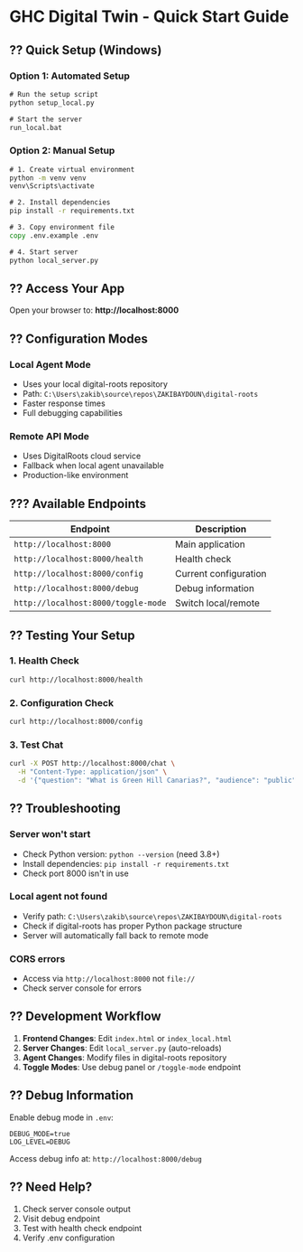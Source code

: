 # GHC Digital Twin - Quick Start Guide

## ?? Quick Setup (Windows)

### Option 1: Automated Setup
```cmd
# Run the setup script
python setup_local.py

# Start the server
run_local.bat
```

### Option 2: Manual Setup
```cmd
# 1. Create virtual environment
python -m venv venv
venv\Scripts\activate

# 2. Install dependencies
pip install -r requirements.txt

# 3. Copy environment file
copy .env.example .env

# 4. Start server
python local_server.py
```

## ?? Access Your App

Open your browser to: **http://localhost:8000**

## ?? Configuration Modes

### Local Agent Mode
- Uses your local digital-roots repository
- Path: `C:\Users\zakib\source\repos\ZAKIBAYDOUN\digital-roots`
- Faster response times
- Full debugging capabilities

### Remote API Mode  
- Uses DigitalRoots cloud service
- Fallback when local agent unavailable
- Production-like environment

## ??? Available Endpoints

| Endpoint | Description |
|----------|-------------|
| `http://localhost:8000` | Main application |
| `http://localhost:8000/health` | Health check |
| `http://localhost:8000/config` | Current configuration |
| `http://localhost:8000/debug` | Debug information |
| `http://localhost:8000/toggle-mode` | Switch local/remote |

## ?? Testing Your Setup

### 1. Health Check
```bash
curl http://localhost:8000/health
```

### 2. Configuration Check
```bash
curl http://localhost:8000/config
```

### 3. Test Chat
```bash
curl -X POST http://localhost:8000/chat \
  -H "Content-Type: application/json" \
  -d '{"question": "What is Green Hill Canarias?", "audience": "public"}'
```

## ?? Troubleshooting

### Server won't start
- Check Python version: `python --version` (need 3.8+)
- Install dependencies: `pip install -r requirements.txt`
- Check port 8000 isn't in use

### Local agent not found
- Verify path: `C:\Users\zakib\source\repos\ZAKIBAYDOUN\digital-roots`
- Check if digital-roots has proper Python package structure
- Server will automatically fall back to remote mode

### CORS errors
- Access via `http://localhost:8000` not `file://`
- Check server console for errors

## ?? Development Workflow

1. **Frontend Changes**: Edit `index.html` or `index_local.html`
2. **Server Changes**: Edit `local_server.py` (auto-reloads)
3. **Agent Changes**: Modify files in digital-roots repository
4. **Toggle Modes**: Use debug panel or `/toggle-mode` endpoint

## ?? Debug Information

Enable debug mode in `.env`:
```
DEBUG_MODE=true
LOG_LEVEL=DEBUG
```

Access debug info at: `http://localhost:8000/debug`

## ?? Need Help?

1. Check server console output
2. Visit debug endpoint
3. Test with health check endpoint
4. Verify .env configuration